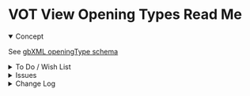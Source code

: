 # VOT View Opening Types Read Me

<details open >

<summary>Concept</summary>

See [gbXML openingType schema ]( http://gbxml.org/schema_doc/6.01/GreenBuildingXML_Ver6.01.html#Link2FC )


</details>

<details>

<summary>To Do / Wish List</summary>


</details>

<details>

<summary>Issues</summary>


</details>

<details>

<summary>Change Log</summary>

### 2019-07-31 ~ Theo

VOT 0.17.01-0vot

* F - First commit

</details>